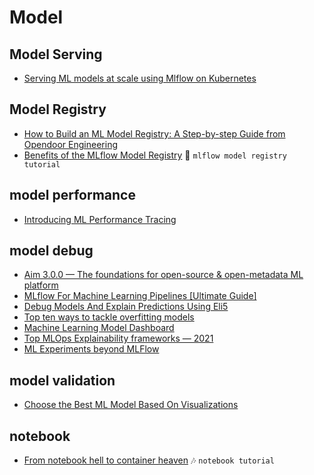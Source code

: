 # Model 


## Model Serving
+ [Serving ML models at scale using Mlflow on Kubernetes](https://medium.com/artefact-engineering-and-data-science/serving-ml-models-at-scale-using-mlflow-on-kubernetes-a83390718a92)

## Model Registry
+ [How to Build an ML Model Registry: A Step-by-step Guide from Opendoor Engineering](https://medium.com/opendoor-labs/how-to-build-an-ml-model-registry-a-step-by-step-guide-from-opendoor-engineering-cee36d965937)
+ [Benefits of the MLflow Model Registry](https://medium.com/infinstor/benefits-of-the-mlflow-model-registry-37e534de599) :palm_tree: `mlflow model registry tutorial`

## model performance
+ [Introducing ML Performance Tracing](https://towardsdatascience.com/introducing-ml-performance-tracing-4a1f0042b65d)

## model debug
+ [Aim 3.0.0 — The foundations for open-source & open-metadata ML platform](https://medium.com/aimstack/aim-3-0-0-the-foundations-for-open-source-open-metadata-ml-platform-f3969755d55)
+ [MLflow For Machine Learning Pipelines [Ultimate Guide]](https://medium.com/@theclickreader/mlflow-for-machine-learning-pipelines-ultimate-guide-821e55370034)
+ [Debug Models And Explain Predictions Using Eli5](https://towardsdatascience.com/debug-models-and-explain-predictions-using-eli5-9f856ae74d16)
+ [Top ten ways to tackle overfitting models](https://shivanishimpi9.medium.com/top-ten-ways-to-tackle-overfitting-models-in-machine-learning-a5f109c3976b)
+ [Machine Learning Model Dashboard](https://towardsdatascience.com/machine-learning-model-dashboard-4544daa50848)
+ [Top MLOps Explainability frameworks — 2021](https://medium.com/technexthere/top-mlops-explainability-frameworks-2021-8a3d8f1d1d0e)
+ [ML Experiments beyond MLFlow](https://medium.com/mlearning-ai/extending-machine-learning-experimentation-platform-beyond-mlflow-eea5584e5ff8)

## model validation
+ [Choose the Best ML Model Based On Visualizations](https://towardsdatascience.com/choose-best-ml-model-based-on-visualization-ed6398ac3005)

## notebook
+ [From notebook hell to container heaven](https://medium.com/datamindedbe/from-notebook-hell-to-container-heaven-20cbe05100a1) :notes: `notebook tutorial`